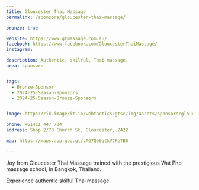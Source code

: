 ```yaml
---
title: Gloucester Thai Massage
permalink: /sponsors/gloucester-thai-massage/

bronze: true

website: https://www.gtmassage.com.au/
facebook: https://www.facebook.com/GloucesterThaiMassage/
instagram: 

description: Authentic, skilful, Thai massage.
area: sponsors


tags:
  - Bronze-Sponsor
  - 2024-25-Season-Sponsors
  - 2024-25-Season-Bronze-Sponsors


image: https://ik.imagekit.io/webtactics/gtsc/img/assets/sponsors/gloucester-thai-massage-400x400.jpg

phone: +61411 447 704
address: Shop 2/78 Church St, Gloucester, 2422

map: https://maps.app.goo.gl/vAG7Qe6qCkVCPeTB8

---
```


Joy from Gloucester Thai Massage trained with the prestigious Wat Pho massage school, in Bangkok, Thailand.

Experience authentic skilful Thai massage.
